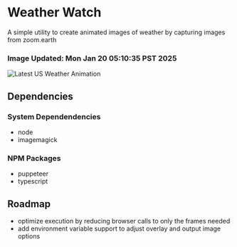 # Weather Watch

A simple utility to create animated images of weather by capturing images from zoom.earth

### Image Updated: Mon Jan 20 05:10:35 PST 2025

![Latest US Weather Animation](animations/2025-01-20.webp)

## Dependencies
### System Dependendencies
* node
* imagemagick
### NPM Packages
* puppeteer
* typescript

## Roadmap
* optimize execution by reducing browser calls to only the frames needed
* add environment variable support to adjust overlay and output image options
